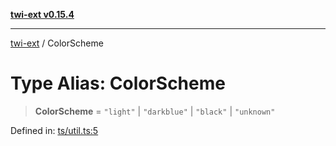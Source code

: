 [**twi-ext v0.15.4**](../README.md)

***

[twi-ext](../README.md) / ColorScheme

# Type Alias: ColorScheme

> **ColorScheme** = `"light"` \| `"darkblue"` \| `"black"` \| `"unknown"`

Defined in: [ts/util.ts:5](https://github.com/Robot-Inventor/twi-ext/blob/e4f881062839cdf3cc18a87d323a12995b68badf/src/ts/util.ts#L5)
